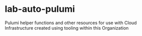 # lab-auto-pulumi
Pulumi helper functions and other resources for use with Cloud Infrastructure created using tooling within this Organization
